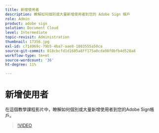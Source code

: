 ```yaml
---
title: 新增使用者
description: 瞭解如何個別或大量新增使用者到您的 Adobe Sign 帳戶
role: Admin
product: adobe sign
solution: Document Cloud
level: Intermediate
topic-revisit: Administration
thumbnail: 17356.jpg
exl-id: c714969c-79b5-4ba7-aae8-1803555a50ca
source-git-commit: 018cbcfd1d1605a8ff175a0cda98f0bfb4d528a8
workflow-type: tm+mt
source-wordcount: '36'
ht-degree: 11%

---
```


# 新增使用者

在這個教學課程影片中，瞭解如何個別或大量新增使用者到您的Adobe Sign帳戶。

>[!VIDEO](https://video.tv.adobe.com/v/17356?hidetitle=true)
